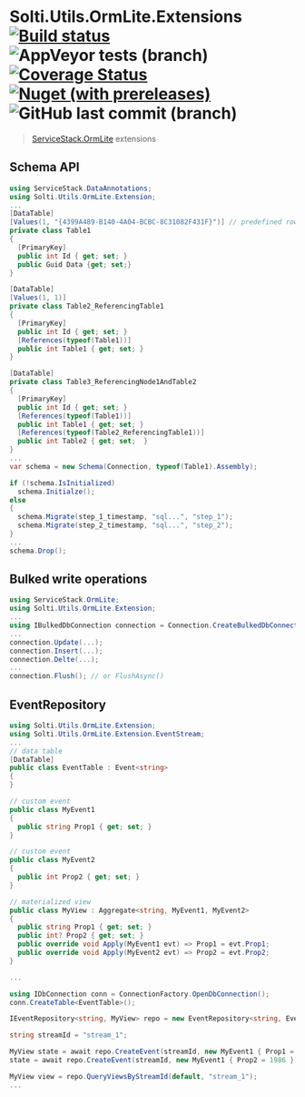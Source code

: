 # Solti.Utils.OrmLite.Extensions [![Build status](https://ci.appveyor.com/api/projects/status/vk8y761wbgwtusn4/branch/master?svg=true)](https://ci.appveyor.com/project/Sholtee/ormlite-extensions/branch/master) ![AppVeyor tests (branch)](https://img.shields.io/appveyor/tests/sholtee/ormlite-extensions/master) [![Coverage Status](https://coveralls.io/repos/github/Sholtee/ormlite.extensions/badge.svg?branch=master)](https://coveralls.io/github/Sholtee/ormlite.extensions?branch=master) [![Nuget (with prereleases)](https://img.shields.io/nuget/vpre/solti.utils.ormlite.extensions)](https://www.nuget.org/packages/solti.utils.ormlite.extensions ) ![GitHub last commit (branch)](https://img.shields.io/github/last-commit/sholtee/ormlite.extensions/master )
> [ServiceStack.OrmLite](https://github.com/ServiceStack/ServiceStack.OrmLite ) extensions

## Schema API
```csharp
using ServiceStack.DataAnnotations;
using Solti.Utils.OrmLite.Extension;
...
[DataTable]
[Values(1, "{4399A489-B140-4A04-BCBC-8C31082F431F}")] // predefined row
private class Table1
{
  [PrimaryKey]
  public int Id { get; set; }
  public Guid Data {get; set;}
}

[DataTable]
[Values(1, 1)]
private class Table2_ReferencingTable1
{
  [PrimaryKey]
  public int Id { get; set; }
  [References(typeof(Table1))]
  public int Table1 { get; set; }
}

[DataTable]
private class Table3_ReferencingNode1AndTable2
{
  [PrimaryKey]
  public int Id { get; set; }
  [References(typeof(Table1))]
  public int Table1 { get; set; }
  [References(typeof(Table2_ReferencingTable1))]
  public int Table2 { get; set;  }
}
...
var schema = new Schema(Connection, typeof(Table1).Assembly);

if (!schema.IsInitialized)
  schema.Initialze();
else
{
  schema.Migrate(step_1_timestamp, "sql...", "step_1");
  schema.Migrate(step_2_timestamp, "sql...", "step_2");
}
...
schema.Drop();
```

## Bulked write operations
```csharp
using ServiceStack.OrmLite;
using Solti.Utils.OrmLite.Extension;
...
using IBulkedDbConnection connection = Connection.CreateBulkedDbConnection();
...
connection.Update(...);
connection.Insert(...);
connection.Delte(...);
...
connection.Flush(); // or FlushAsync()
```

## EventRepository
```csharp
using Solti.Utils.OrmLite.Extension;
using Solti.Utils.OrmLite.Extension.EventStream;
...
// data table
[DataTable]
public class EventTable : Event<string>
{
}

// custom event
public class MyEvent1 
{
  public string Prop1 { get; set; }
}

// custom event
public class MyEvent2
{
  public int Prop2 { get; set; }
}

// materialized view
public class MyView : Aggregate<string, MyEvent1, MyEvent2>
{
  public string Prop1 { get; set; }
  public int? Prop2 { get; set; }
  public override void Apply(MyEvent1 evt) => Prop1 = evt.Prop1;
  public override void Apply(MyEvent2 evt) => Prop2 = evt.Prop2;
}

...

using IDbConnection conn = ConnectionFactory.OpenDbConnection();
conn.CreateTable<EventTable>();

IEventRepository<string, MyView> repo = new EventRepository<string, EventTable, MyView>(conn);

string streamId = "stream_1";

MyView state = await repo.CreateEvent(streamId, new MyEvent1 { Prop1 = "cica" });
state = await repo.CreateEvent(streamId, new MyEvent1 { Prop2 = 1986 });

MyView view = repo.QueryViewsByStreamId(default, "stream_1");
...
```
